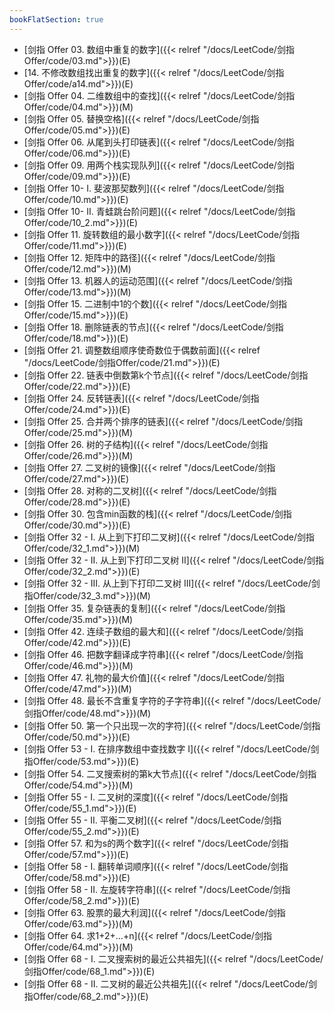 ```yaml
---
bookFlatSection: true
---
```


- [剑指 Offer 03. 数组中重复的数字]({{< relref "/docs/LeetCode/剑指Offer/code/03.md">}})(E)
- [14. 不修改数组找出重复的数字]({{< relref "/docs/LeetCode/剑指Offer/code/a14.md">}})(E)
- [剑指 Offer 04. 二维数组中的查找]({{< relref "/docs/LeetCode/剑指Offer/code/04.md">}})(M)
- [剑指 Offer 05. 替换空格]({{< relref "/docs/LeetCode/剑指Offer/code/05.md">}})(E)
- [剑指 Offer 06. 从尾到头打印链表]({{< relref "/docs/LeetCode/剑指Offer/code/06.md">}})(E)
- [剑指 Offer 09. 用两个栈实现队列]({{< relref "/docs/LeetCode/剑指Offer/code/09.md">}})(E)
- [剑指 Offer 10- I. 斐波那契数列]({{< relref "/docs/LeetCode/剑指Offer/code/10.md">}})(E)
- [剑指 Offer 10- II. 青蛙跳台阶问题]({{< relref "/docs/LeetCode/剑指Offer/code/10_2.md">}})(E)
- [剑指 Offer 11. 旋转数组的最小数字]({{< relref "/docs/LeetCode/剑指Offer/code/11.md">}})(E)
- [剑指 Offer 12. 矩阵中的路径]({{< relref "/docs/LeetCode/剑指Offer/code/12.md">}})(M)
- [剑指 Offer 13. 机器人的运动范围]({{< relref "/docs/LeetCode/剑指Offer/code/13.md">}})(M)
- [剑指 Offer 15. 二进制中1的个数]({{< relref "/docs/LeetCode/剑指Offer/code/15.md">}})(E)
- [剑指 Offer 18. 删除链表的节点]({{< relref "/docs/LeetCode/剑指Offer/code/18.md">}})(E)
- [剑指 Offer 21. 调整数组顺序使奇数位于偶数前面]({{< relref "/docs/LeetCode/剑指Offer/code/21.md">}})(E)
- [剑指 Offer 22. 链表中倒数第k个节点]({{< relref "/docs/LeetCode/剑指Offer/code/22.md">}})(E)
- [剑指 Offer 24. 反转链表]({{< relref "/docs/LeetCode/剑指Offer/code/24.md">}})(E)
- [剑指 Offer 25. 合并两个排序的链表]({{< relref "/docs/LeetCode/剑指Offer/code/25.md">}})(M)
- [剑指 Offer 26. 树的子结构]({{< relref "/docs/LeetCode/剑指Offer/code/26.md">}})(M)
- [剑指 Offer 27. 二叉树的镜像]({{< relref "/docs/LeetCode/剑指Offer/code/27.md">}})(E)
- [剑指 Offer 28. 对称的二叉树]({{< relref "/docs/LeetCode/剑指Offer/code/28.md">}})(E)
- [剑指 Offer 30. 包含min函数的栈]({{< relref "/docs/LeetCode/剑指Offer/code/30.md">}})(E)
- [剑指 Offer 32 - I. 从上到下打印二叉树]({{< relref "/docs/LeetCode/剑指Offer/code/32_1.md">}})(M)
- [剑指 Offer 32 - II. 从上到下打印二叉树 II]({{< relref "/docs/LeetCode/剑指Offer/code/32_2.md">}})(E)
- [剑指 Offer 32 - III. 从上到下打印二叉树 III]({{< relref "/docs/LeetCode/剑指Offer/code/32_3.md">}})(M)
- [剑指 Offer 35. 复杂链表的复制]({{< relref "/docs/LeetCode/剑指Offer/code/35.md">}})(M)
- [剑指 Offer 42. 连续子数组的最大和]({{< relref "/docs/LeetCode/剑指Offer/code/42.md">}})(E)
- [剑指 Offer 46. 把数字翻译成字符串]({{< relref "/docs/LeetCode/剑指Offer/code/46.md">}})(M)
- [剑指 Offer 47. 礼物的最大价值]({{< relref "/docs/LeetCode/剑指Offer/code/47.md">}})(M)
- [剑指 Offer 48. 最长不含重复字符的子字符串]({{< relref "/docs/LeetCode/剑指Offer/code/48.md">}})(M)
- [剑指 Offer 50. 第一个只出现一次的字符]({{< relref "/docs/LeetCode/剑指Offer/code/50.md">}})(E)
- [剑指 Offer 53 - I. 在排序数组中查找数字 I]({{< relref "/docs/LeetCode/剑指Offer/code/53.md">}})(E)
- [剑指 Offer 54. 二叉搜索树的第k大节点]({{< relref "/docs/LeetCode/剑指Offer/code/54.md">}})(M)
- [剑指 Offer 55 - I. 二叉树的深度]({{< relref "/docs/LeetCode/剑指Offer/code/55_1.md">}})(E)
- [剑指 Offer 55 - II. 平衡二叉树]({{< relref "/docs/LeetCode/剑指Offer/code/55_2.md">}})(E)
- [剑指 Offer 57. 和为s的两个数字]({{< relref "/docs/LeetCode/剑指Offer/code/57.md">}})(E)
- [剑指 Offer 58 - I. 翻转单词顺序]({{< relref "/docs/LeetCode/剑指Offer/code/58.md">}})(E)
- [剑指 Offer 58 - II. 左旋转字符串]({{< relref "/docs/LeetCode/剑指Offer/code/58_2.md">}})(E)
- [剑指 Offer 63. 股票的最大利润]({{< relref "/docs/LeetCode/剑指Offer/code/63.md">}})(M)
- [剑指 Offer 64. 求1+2+…+n]({{< relref "/docs/LeetCode/剑指Offer/code/64.md">}})(M)
- [剑指 Offer 68 - I. 二叉搜索树的最近公共祖先]({{< relref "/docs/LeetCode/剑指Offer/code/68_1.md">}})(E)
- [剑指 Offer 68 - II. 二叉树的最近公共祖先]({{< relref "/docs/LeetCode/剑指Offer/code/68_2.md">}})(E)